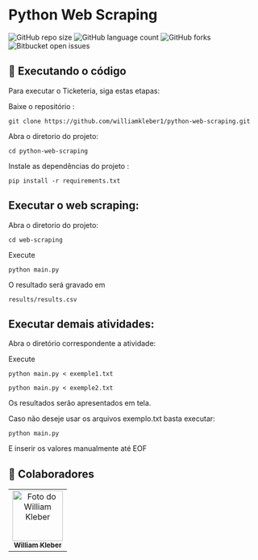 # Python Web Scraping

![GitHub repo size](https://img.shields.io/github/repo-size/williamkleber1/python-web-scraping?style=for-the-badge)
![GitHub language count](https://img.shields.io/github/languages/count/williamkleber1/python-web-scraping?style=for-the-badge)
![GitHub forks](https://img.shields.io/github/forks/williamkleber1/python-web-scraping?style=for-the-badge)
![Bitbucket open issues](https://img.shields.io/github/issues/williamkleber1/python-web-scraping?style=for-the-badge)





## 🚀 Executando o código

Para executar o Ticketeria, siga estas etapas:

Baixe o repositório :
```
git clone https://github.com/williamkleber1/python-web-scraping.git
```
Abra o diretorio do projeto:
```
cd python-web-scraping
```


Instale as dependências do projeto :
```
pip install -r requirements.txt
```

## Executar o web scraping:

Abra o diretorio do projeto:
```
cd web-scraping
```
Execute
```
python main.py
```
O resultado será gravado em 
```
results/results.csv
```

## Executar demais atividades:

Abra o diretório correspondente a atividade:

Execute
```
python main.py < exemple1.txt
```

```
python main.py < exemple2.txt
```

Os resultados serão apresentados em tela.

Caso não deseje usar os arquivos exemplo.txt basta executar:
```
python main.py
```
E inserir os valores manualmente até EOF


## 🤝 Colaboradores


<table>
  <tr>
    <td align="center">
      <a href="#">
        <img src="https://avatars.githubusercontent.com/u/26510655?v=4" width="100px;" alt="Foto do William Kleber"/><br>
        <sub>
          <b>William Kleber</b>
        </sub>
      </a>
    </td>
  </tr>
</table>



